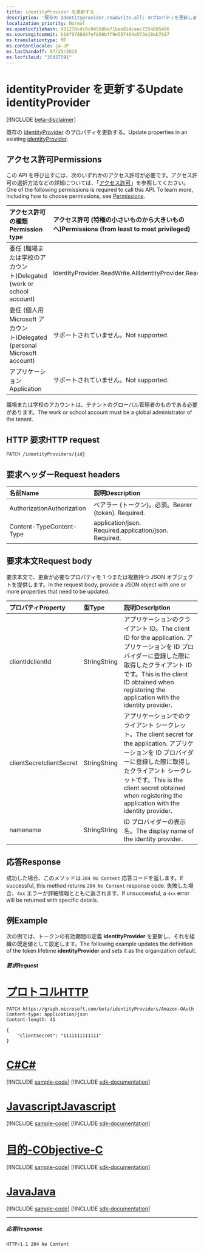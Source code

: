 ```yaml
---
title: identityProvider を更新する
description: '既存の Identityprovider.readwrite.all: のプロパティを更新します。'
localization_priority: Normal
ms.openlocfilehash: 851270cdc0c045b8be71bee814ceec7254085466
ms.sourcegitcommit: b18f978808fef800bff9e587464a5f3e18eb7687
ms.translationtype: MT
ms.contentlocale: ja-JP
ms.lasthandoff: 07/25/2019
ms.locfileid: "35857591"
---
```

# <a name="update-identityprovider"></a><span data-ttu-id="a40e5-103">identityProvider を更新する</span><span class="sxs-lookup"><span data-stu-id="a40e5-103">Update identityProvider</span></span>

[!INCLUDE [beta-disclaimer](../../includes/beta-disclaimer.md)]

<span data-ttu-id="a40e5-104">既存の [identityProvider](../resources/identityprovider.md) のプロパティを更新する。</span><span class="sxs-lookup"><span data-stu-id="a40e5-104">Update properties in an existing [identityProvider](../resources/identityprovider.md).</span></span>

## <a name="permissions"></a><span data-ttu-id="a40e5-105">アクセス許可</span><span class="sxs-lookup"><span data-stu-id="a40e5-105">Permissions</span></span>

<span data-ttu-id="a40e5-p101">この API を呼び出すには、次のいずれかのアクセス許可が必要です。アクセス許可の選択方法などの詳細については、「[アクセス許可](/graph/permissions-reference)」を参照してください。</span><span class="sxs-lookup"><span data-stu-id="a40e5-p101">One of the following permissions is required to call this API. To learn more, including how to choose permissions, see [Permissions](/graph/permissions-reference).</span></span>

|<span data-ttu-id="a40e5-108">アクセス許可の種類</span><span class="sxs-lookup"><span data-stu-id="a40e5-108">Permission type</span></span>      | <span data-ttu-id="a40e5-109">アクセス許可 (特権の小さいものから大きいものへ)</span><span class="sxs-lookup"><span data-stu-id="a40e5-109">Permissions (from least to most privileged)</span></span>              |
|:--------------------|:---------------------------------------------------------|
|<span data-ttu-id="a40e5-110">委任 (職場または学校のアカウント)</span><span class="sxs-lookup"><span data-stu-id="a40e5-110">Delegated (work or school account)</span></span>|<span data-ttu-id="a40e5-111">IdentityProvider.ReadWrite.All</span><span class="sxs-lookup"><span data-stu-id="a40e5-111">IdentityProvider.ReadWrite.All</span></span>|
|<span data-ttu-id="a40e5-112">委任 (個人用 Microsoft アカウント)</span><span class="sxs-lookup"><span data-stu-id="a40e5-112">Delegated (personal Microsoft account)</span></span>| <span data-ttu-id="a40e5-113">サポートされていません。</span><span class="sxs-lookup"><span data-stu-id="a40e5-113">Not supported.</span></span>|
|<span data-ttu-id="a40e5-114">アプリケーション</span><span class="sxs-lookup"><span data-stu-id="a40e5-114">Application</span></span>|<span data-ttu-id="a40e5-115">サポートされていません。</span><span class="sxs-lookup"><span data-stu-id="a40e5-115">Not supported.</span></span>|

<span data-ttu-id="a40e5-116">職場または学校のアカウントは、テナントのグローバル管理者のものである必要があります。</span><span class="sxs-lookup"><span data-stu-id="a40e5-116">The work or school account must be a global administrator of the tenant.</span></span>

## <a name="http-request"></a><span data-ttu-id="a40e5-117">HTTP 要求</span><span class="sxs-lookup"><span data-stu-id="a40e5-117">HTTP request</span></span>

<!-- { "blockType": "ignored" } -->
```http
PATCH /identityProviders/{id}
```

## <a name="request-headers"></a><span data-ttu-id="a40e5-118">要求ヘッダー</span><span class="sxs-lookup"><span data-stu-id="a40e5-118">Request headers</span></span>

|<span data-ttu-id="a40e5-119">名前</span><span class="sxs-lookup"><span data-stu-id="a40e5-119">Name</span></span>|<span data-ttu-id="a40e5-120">説明</span><span class="sxs-lookup"><span data-stu-id="a40e5-120">Description</span></span>|
|:---------------|:----------|
|<span data-ttu-id="a40e5-121">Authorization</span><span class="sxs-lookup"><span data-stu-id="a40e5-121">Authorization</span></span>|<span data-ttu-id="a40e5-p102">ベアラー {トークン}。必須。</span><span class="sxs-lookup"><span data-stu-id="a40e5-p102">Bearer {token}. Required.</span></span>|
|<span data-ttu-id="a40e5-124">Content-Type</span><span class="sxs-lookup"><span data-stu-id="a40e5-124">Content-Type</span></span>|<span data-ttu-id="a40e5-p103">application/json. Required.</span><span class="sxs-lookup"><span data-stu-id="a40e5-p103">application/json. Required.</span></span>|

## <a name="request-body"></a><span data-ttu-id="a40e5-127">要求本文</span><span class="sxs-lookup"><span data-stu-id="a40e5-127">Request body</span></span>

<span data-ttu-id="a40e5-128">要求本文で、更新が必要なプロパティを 1 つまたは複数持つ JSON オブジェクトを提供します。</span><span class="sxs-lookup"><span data-stu-id="a40e5-128">In the request body, provide a JSON object with one or more properties that need to be updated.</span></span>

|<span data-ttu-id="a40e5-129">プロパティ</span><span class="sxs-lookup"><span data-stu-id="a40e5-129">Property</span></span>|<span data-ttu-id="a40e5-130">型</span><span class="sxs-lookup"><span data-stu-id="a40e5-130">Type</span></span>|<span data-ttu-id="a40e5-131">説明</span><span class="sxs-lookup"><span data-stu-id="a40e5-131">Description</span></span>|
|:---------------|:--------|:----------|
|<span data-ttu-id="a40e5-132">clientId</span><span class="sxs-lookup"><span data-stu-id="a40e5-132">clientId</span></span>|<span data-ttu-id="a40e5-133">String</span><span class="sxs-lookup"><span data-stu-id="a40e5-133">String</span></span>|<span data-ttu-id="a40e5-134">アプリケーションのクライアント ID。</span><span class="sxs-lookup"><span data-stu-id="a40e5-134">The client ID for the application.</span></span> <span data-ttu-id="a40e5-135">アプリケーションを ID プロバイダーに登録した際に取得したクライアント ID です。</span><span class="sxs-lookup"><span data-stu-id="a40e5-135">This is the client ID obtained when registering the application with the identity provider.</span></span>|
|<span data-ttu-id="a40e5-136">clientSecret</span><span class="sxs-lookup"><span data-stu-id="a40e5-136">clientSecret</span></span>|<span data-ttu-id="a40e5-137">String</span><span class="sxs-lookup"><span data-stu-id="a40e5-137">String</span></span>|<span data-ttu-id="a40e5-138">アプリケーションでのクライアント シークレット。</span><span class="sxs-lookup"><span data-stu-id="a40e5-138">The client secret for the application.</span></span> <span data-ttu-id="a40e5-139">アプリケーションを ID プロバイダーに登録した際に取得したクライアント シークレットです。</span><span class="sxs-lookup"><span data-stu-id="a40e5-139">This is the client secret obtained when registering the application with the identity provider.</span></span>|
|<span data-ttu-id="a40e5-140">name</span><span class="sxs-lookup"><span data-stu-id="a40e5-140">name</span></span>|<span data-ttu-id="a40e5-141">String</span><span class="sxs-lookup"><span data-stu-id="a40e5-141">String</span></span>|<span data-ttu-id="a40e5-142">ID プロバイダーの表示名。</span><span class="sxs-lookup"><span data-stu-id="a40e5-142">The display name of the identity provider.</span></span>|

## <a name="response"></a><span data-ttu-id="a40e5-143">応答</span><span class="sxs-lookup"><span data-stu-id="a40e5-143">Response</span></span>

<span data-ttu-id="a40e5-144">成功した場合、このメソッドは `204 No Content` 応答コードを返します。</span><span class="sxs-lookup"><span data-stu-id="a40e5-144">If successful, this method returns `204 No Content` response code.</span></span> <span data-ttu-id="a40e5-145">失敗した場合、`4xx` エラーが詳細情報とともに返されます。</span><span class="sxs-lookup"><span data-stu-id="a40e5-145">If unsuccessful, a `4xx` error will be returned with specific details.</span></span>

## <a name="example"></a><span data-ttu-id="a40e5-146">例</span><span class="sxs-lookup"><span data-stu-id="a40e5-146">Example</span></span>

<span data-ttu-id="a40e5-147">次の例では、トークンの有効期間の定義 **identityProvider** を更新し、それを組織の既定値として設定します。</span><span class="sxs-lookup"><span data-stu-id="a40e5-147">The following example updates the definition of the token lifetime **identityProvider** and sets it as the organization default.</span></span>

##### <a name="request"></a><span data-ttu-id="a40e5-148">要求</span><span class="sxs-lookup"><span data-stu-id="a40e5-148">Request</span></span>


# <a name="httptabhttp"></a>[<span data-ttu-id="a40e5-149">プロトコル</span><span class="sxs-lookup"><span data-stu-id="a40e5-149">HTTP</span></span>](#tab/http)
<!-- {
  "blockType": "request",
  "name": "update_identityprovider"
}-->
```http
PATCH https://graph.microsoft.com/beta/identityProviders/Amazon-OAuth
Content-type: application/json
Content-length: 41

{
    "clientSecret": "1111111111111"
}
```
# <a name="ctabcsharp"></a>[<span data-ttu-id="a40e5-150">C#</span><span class="sxs-lookup"><span data-stu-id="a40e5-150">C#</span></span>](#tab/csharp)
[!INCLUDE [sample-code](../includes/snippets/csharp/update-identityprovider-csharp-snippets.md)]
[!INCLUDE [sdk-documentation](../includes/snippets/snippets-sdk-documentation-link.md)]

# <a name="javascripttabjavascript"></a>[<span data-ttu-id="a40e5-151">Javascript</span><span class="sxs-lookup"><span data-stu-id="a40e5-151">Javascript</span></span>](#tab/javascript)
[!INCLUDE [sample-code](../includes/snippets/javascript/update-identityprovider-javascript-snippets.md)]
[!INCLUDE [sdk-documentation](../includes/snippets/snippets-sdk-documentation-link.md)]

# <a name="objective-ctabobjc"></a>[<span data-ttu-id="a40e5-152">目的-C</span><span class="sxs-lookup"><span data-stu-id="a40e5-152">Objective-C</span></span>](#tab/objc)
[!INCLUDE [sample-code](../includes/snippets/objc/update-identityprovider-objc-snippets.md)]
[!INCLUDE [sdk-documentation](../includes/snippets/snippets-sdk-documentation-link.md)]

# <a name="javatabjava"></a>[<span data-ttu-id="a40e5-153">Java</span><span class="sxs-lookup"><span data-stu-id="a40e5-153">Java</span></span>](#tab/java)
[!INCLUDE [sample-code](../includes/snippets/java/update-identityprovider-java-snippets.md)]
[!INCLUDE [sdk-documentation](../includes/snippets/snippets-sdk-documentation-link.md)]

---


##### <a name="response"></a><span data-ttu-id="a40e5-154">応答</span><span class="sxs-lookup"><span data-stu-id="a40e5-154">Response</span></span>

<!-- {
  "blockType": "response",
  "truncated": true
} -->
```http
HTTP/1.1 204 No Content
```

<!-- uuid: 8fcb5dbc-d5aa-4681-8e31-b001d5168d79
2015-10-25 14:57:30 UTC -->
<!--
{
  "type": "#page.annotation",
  "description": "Update identityProvider",
  "keywords": "",
  "section": "documentation",
  "tocPath": "",
  "suppressions": [
  ]
}
-->
